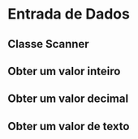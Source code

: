 # Entrada de Dados
## Classe Scanner
## Obter um valor inteiro
## Obter um valor decimal
## Obter um valor de texto
